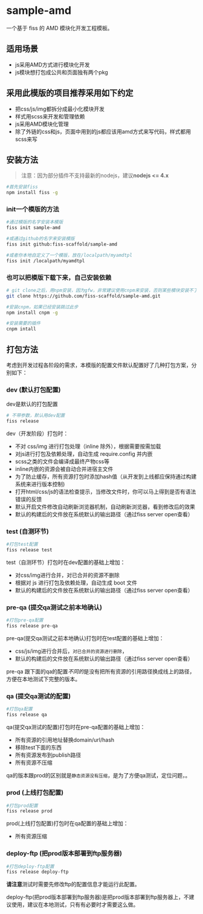 # sample-amd

一个基于 fiss 的 AMD 模块化开发工程模板。

## 适用场景
* js采用AMD方式进行模块化开发
* js模块想打包成公共和页面独有两个pkg


## 采用此模版的项目推荐采用如下约定
* 把css/js/img都拆分成最小化模块开发
* 样式用scss来开发和管理依赖
* js采用AMD模块化管理
* 除了外链的css和js，页面中用到的js都应该用amd方式来写代码，样式都用scss来写




## 安装方法
>注意：因为部分插件不支持最新的nodejs，建议**nodejs <= 4.x**

```bash
#首先安装fiss
npm install fiss -g
```

### init一个模版的方法
```bash
#通过模版的名字安装本模版
fiss init sample-amd

#或通过github的名字来安装模版
fiss init github:fiss-scaffold/sample-amd

#或者你本地自定义了一个模版，放在/localpath/myamdtpl
fiss init /localpath/myamdtpl
```
### 也可以把模版下载下来，自己安装依赖
```bash
# git clone之后，用npm安装，因为gfw，非常建议使用cnpm来安装，否则某些模块安装不了
git clone https://github.com/fiss-scaffold/sample-amd.git

#安装cnpm，如果已经安装跳过此步
npm install cnpm -g

#安装需要的插件
cnpm intall

```

## 打包方法
考虑到开发过程各阶段的需求，本模版的配置文件默认配置好了几种打包方案，分别如下：
### dev (默认打包配置)
dev是默认的打包配置
```bash
# 不带参数，默认用dev配置
fiss release
```

dev（开发阶段）打包时：
 * 不对 css/img 进行打包处理（inline 除外），根据需要按需加载
 * 对js进行打包及依赖处理，自动生成 require.config 并内嵌
 * scss之类的文件会编译成最终产物css等
 * inline内嵌的资源会被自动合并进宿主文件
 * 为了防止缓存，所有资源打包时添加hash值（从开发到上线都应保持通过构建系统来进行版本控制)
 * 打开html/css/js的语法检查提示，当修改文件时，你可以马上得到是否有语法错误的反馈
 * 默认开启文件修改自动刷新浏览器机制，自动刷新浏览器，看到修改后的效果
 * 默认的构建后的文件放在系统默认的输出路径（通过fiss server open查看）

### test (自测环节)
```bash
#打包test配置
fiss release test
```
test（自测环节）打包时在dev配置的基础上增加：
 * 对css/img进行合并，对已合并的资源不删除
 * 根据对 js 进行打包及依赖处理，自动生成 boot 文件
 * 默认的构建后的文件放在系统默认的输出路径（通过fiss server open查看）

### pre-qa (提交qa测试之前本地确认)
```bash
#打包pre-qa配置
fiss release pre-qa
```
pre-qa(提交qa测试之前本地确认)打包时在test配置的基础上增加：
 * css/js/img进行合并后，`对已合并的资源进行删除`，
 * 默认的构建后的文件放在系统默认的输出路径（通过fiss server open查看）

pre-qa 跟下面的qa的配置*不同的*是没有把所有资源的引用路径换成线上的路径，方便在本地测试下完整的版本。


### qa (提交qa测试的配置)
```bash
#打包qa配置
fiss release qa
```
qa(提交qa测试的配置)打包时在pre-qa配置的基础上增加：
 * 所有资源的引用地址替换domain/url/hash
 * 移除test下面的东西
 * 所有资源发布到publish路径
 * 所有资源不压缩

qa的版本跟prod的区别就是`静态资源没有压缩`，是为了方便qa测试，定位问题，。


### prod (上线打包配置)
```bash
#打包prod配置
fiss release prod
```
prod(上线打包配置)打包时在qa配置的基础上增加：
 * 所有资源压缩

### deploy-ftp (把prod版本部署到ftp服务器)
```bash
#打包deploy-ftp配置
fiss release deploy-ftp
```
**请注意**测试时需要先修改ftp的配置信息才能运行此配置。

deploy-ftp(把prod版本部署到ftp服务器)是把prod版本部署到ftp服务器上，不建议使用，建议在本地测试，只有有必要时才需要这么做。





